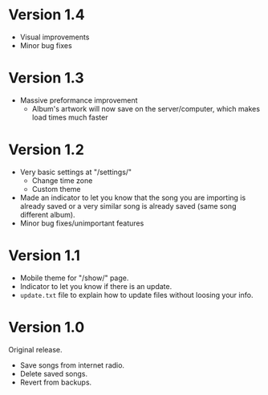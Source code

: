 # Version 1.4

* Visual improvements
* Minor bug fixes

# Version 1.3

* Massive preformance improvement
  * Album's artwork will now save on the server/computer, which makes load times much faster

# Version 1.2

* Very basic settings at "/settings/"
  * Change time zone
  * Custom theme
* Made an indicator to let you know that the song you are importing is already saved or a very similar song is already saved (same song different album).
* Minor bug fixes/unimportant features

# Version 1.1

* Mobile theme for "/show/" page.
* Indicator to let you know if there is an update.
* `update.txt` file to explain how to update files without loosing your info.

# Version 1.0

Original release.

* Save songs from internet radio.
* Delete saved songs.
* Revert from backups.